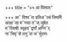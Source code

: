 +++
title = "०५ आ विश्वतः"

+++
आ᳓ विश्व᳓तः प्रतिअ᳓ञ्चं जिघर्मि  
अरक्ष᳓सा म᳓नसा त᳓ज् जुषेत  
म᳓रियश्रीः स्पृहय᳓द्वर्णो अग्नि᳓र्  
ना᳓भिमृ᳓शे तनु᳓वा ज᳓र्भुराणः